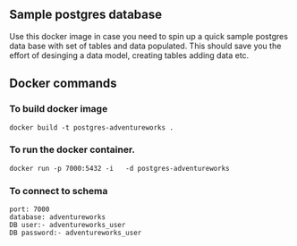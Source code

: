## Sample postgres database 

Use this docker image in case you need to spin up a quick sample postgres data base with set of tables and data populated. This should save you the effort of desinging a data model, creating tables adding data etc.

## Docker commands

### To build docker image

```
docker build -t postgres-adventureworks .
```
### To run the docker container.

```unix
docker run -p 7000:5432 -i   -d postgres-adventureworks
```

### To connect to schema

```
port: 7000
database: adventureworks
DB user:- adventureworks_user
DB password:- adventureworks_user
```